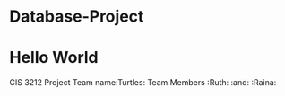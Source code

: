 # Database-Project
# Hello World
CIS 3212 Project
Team name:Turtles:
Team Members :Ruth: :and: :Raina:

